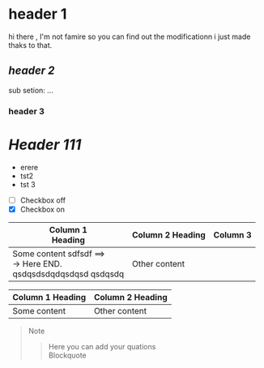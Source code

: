 # header 1
hi there , I'm not famire
so you can find out the modificationn i just made thaks to that.

## _header 2_
sub setion: ...
### header 3

*__Header 111__*
==================================
- erere
- tst2
- tst 3

- [ ] Checkbox off
- [x] Checkbox on

| Column 1 <br> Heading | Column 2 Heading |Column 3|
| ---------------- | ---------------- |- |
| Some content sdfsdf ==> <br> -> Here END. <br> qsdqsdsdqdqsdqsd qsdqsdq    | Other content    | |

Column 1 Heading | Column 2 Heading
--- | ---
Some content | Other content


> Note
>
> > Here you can add your quations <br>
> > Blockquote